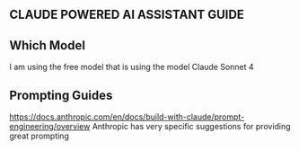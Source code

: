 ## CLAUDE POWERED AI ASSISTANT GUIDE 

## Which Model
I am using the free model that is using the model Claude Sonnet 4

## Prompting Guides
https://docs.anthropic.com/en/docs/build-with-claude/prompt-engineering/overview
Anthropic has very specific suggestions for providing great prompting




